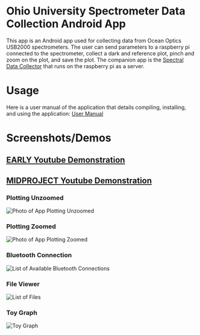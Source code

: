 # Ohio University Spectrometer Data Collection Android App
This app is an Android app used for collecting data from Ocean Optics USB2000 spectrometers. The user can send parameters to a raspberry pi connected to the spectrometer, collect a dark and reference plot, pinch and zoom on the plot, and save the plot. The companion app is the [Spectral Data Collector](https://www.github.com/samfoucart/oueecs_SpectralDataCollector) that runs on the raspberry pi as a server.

# Usage
Here is a user manual of the application that details compiling, installing, and using the application:
[User Manual](/Spectral_Data_Viewer_Manual.pdf "Spectral Data Viewer Manual")

# Screenshots/Demos
## [EARLY Youtube Demonstration](https://www.youtube.com/watch?v=PTfK9BFuKY0)
## [MIDPROJECT Youtube Demonstration](https://www.youtube.com/watch?v=v0eC8LafTMs)

### Plotting Unzoomed
![Photo of App Plotting Unzoomed](/app-spectra.png "Photo of App Plotting Unzoomed")
### Plotting Zoomed
![Photo of App Plotting Zoomed](/zoomed-spectra.png "Photo of App Plotting Zoomed")
### Bluetooth Connection
![List of Available Bluetooth Connections](/Connection.png "List of available Bluetooth Connections")
### File Viewer
![List of Files](/Files.png "List of Saved Files")
### Toy Graph
![Toy Graph](/Graph.png "Toy Graph")


